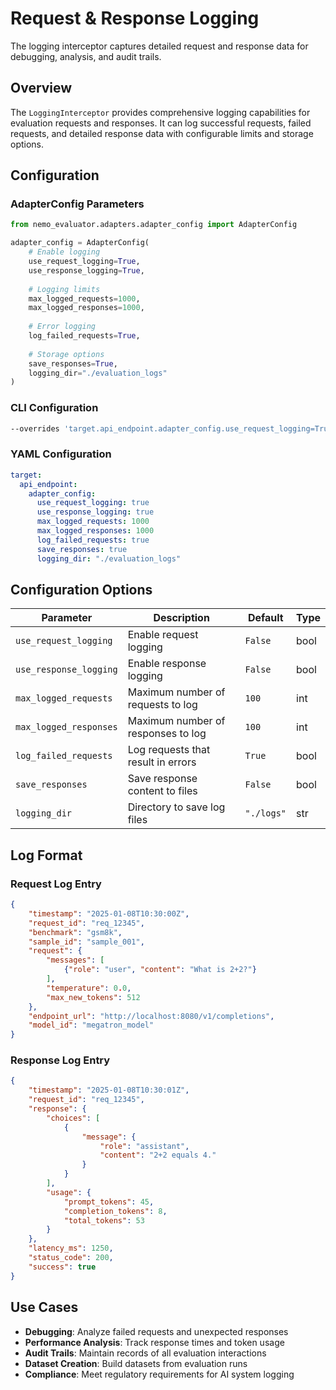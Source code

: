 # Request & Response Logging

The logging interceptor captures detailed request and response data for debugging, analysis, and audit trails.

## Overview

The `LoggingInterceptor` provides comprehensive logging capabilities for evaluation requests and responses. It can log successful requests, failed requests, and detailed response data with configurable limits and storage options.

## Configuration

### AdapterConfig Parameters

```python
from nemo_evaluator.adapters.adapter_config import AdapterConfig

adapter_config = AdapterConfig(
    # Enable logging
    use_request_logging=True,
    use_response_logging=True,
    
    # Logging limits
    max_logged_requests=1000,
    max_logged_responses=1000,
    
    # Error logging
    log_failed_requests=True,
    
    # Storage options
    save_responses=True,
    logging_dir="./evaluation_logs"
)
```

### CLI Configuration
```bash
--overrides 'target.api_endpoint.adapter_config.use_request_logging=True,target.api_endpoint.adapter_config.use_response_logging=True,target.api_endpoint.adapter_config.max_logged_requests=1000,target.api_endpoint.adapter_config.log_failed_requests=True'
```

### YAML Configuration
```yaml
target:
  api_endpoint:
    adapter_config:
      use_request_logging: true
      use_response_logging: true
      max_logged_requests: 1000
      max_logged_responses: 1000
      log_failed_requests: true
      save_responses: true
      logging_dir: "./evaluation_logs"
```

## Configuration Options

| Parameter | Description | Default | Type |
|-----------|-------------|---------|------|
| `use_request_logging` | Enable request logging | `False` | bool |
| `use_response_logging` | Enable response logging | `False` | bool |
| `max_logged_requests` | Maximum number of requests to log | `100` | int |
| `max_logged_responses` | Maximum number of responses to log | `100` | int |
| `log_failed_requests` | Log requests that result in errors | `True` | bool |
| `save_responses` | Save response content to files | `False` | bool |
| `logging_dir` | Directory to save log files | `"./logs"` | str |

## Log Format

### Request Log Entry
```json
{
    "timestamp": "2025-01-08T10:30:00Z",
    "request_id": "req_12345",
    "benchmark": "gsm8k",
    "sample_id": "sample_001",
    "request": {
        "messages": [
            {"role": "user", "content": "What is 2+2?"}
        ],
        "temperature": 0.0,
        "max_new_tokens": 512
    },
    "endpoint_url": "http://localhost:8080/v1/completions",
    "model_id": "megatron_model"
}
```

### Response Log Entry
```json
{
    "timestamp": "2025-01-08T10:30:01Z",
    "request_id": "req_12345",
    "response": {
        "choices": [
            {
                "message": {
                    "role": "assistant",
                    "content": "2+2 equals 4."
                }
            }
        ],
        "usage": {
            "prompt_tokens": 45,
            "completion_tokens": 8,
            "total_tokens": 53
        }
    },
    "latency_ms": 1250,
    "status_code": 200,
    "success": true
}
```

## Use Cases

- **Debugging**: Analyze failed requests and unexpected responses
- **Performance Analysis**: Track response times and token usage
- **Audit Trails**: Maintain records of all evaluation interactions
- **Dataset Creation**: Build datasets from evaluation runs
- **Compliance**: Meet regulatory requirements for AI system logging

